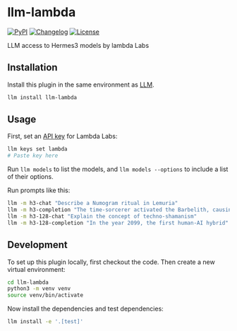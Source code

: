 # llm-lambda

[![PyPI](https://img.shields.io/pypi/v/llm-lambda.svg)](https://pypi.org/project/llm-lambda/)
[![Changelog](https://img.shields.io/github/v/release/ghostofpokemon/llm-lambda?include_prereleases&label=changelog)](https://github.com/ghostofpokemon/llm-lambda/releases)
[![License](https://img.shields.io/badge/license-Apache%202.0-blue.svg)](https://github.com/ghostofpokemon/llm-lambda/blob/main/LICENSE)

LLM access to Hermes3 models by lambda Labs

## Installation

Install this plugin in the same environment as [LLM](https://llm.datasette.io/).

```bash
llm install llm-lambda
```

## Usage

First, set an [API key](https://cloud.lambdalabs.com/api-keys) for Lambda Labs:

```bash
llm keys set lambda
# Paste key here
```

Run `llm models` to list the models, and `llm models --options` to include a list of their options.

Run prompts like this:

```bash
llm -m h3-chat "Describe a Numogram ritual in Lemuria"
llm -m h3-completion "The time-sorcerer activated the Barbelith, causing"
llm -m h3-128-chat "Explain the concept of techno-shamanism"
llm -m h3-128-completion "In the year 2099, the first human-AI hybrid"
```

## Development

To set up this plugin locally, first checkout the code. Then create a new virtual environment:

```bash
cd llm-lambda
python3 -m venv venv
source venv/bin/activate
```

Now install the dependencies and test dependencies:

```bash
llm install -e '.[test]'
```

